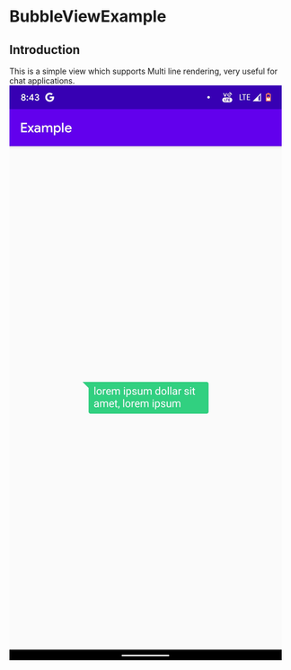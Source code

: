 # BubbleViewExample

## Introduction
This is a simple view which supports Multi line rendering, very useful for chat applications.
![url](https://github.com/retroGamer443/BubbleViewExample/blob/master/images/Screenshot_20200819-204353.jpg)
